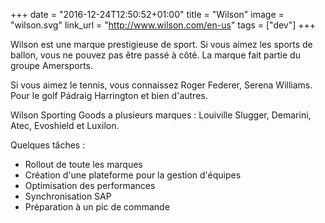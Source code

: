 +++
date = "2016-12-24T12:50:52+01:00"
title = "Wilson"
image = "wilson.svg"
link_url = "http://www.wilson.com/en-us"
tags = ["dev"]
+++

Wilson est une marque prestigieuse de sport. Si vous aimez les sports de ballon, vous ne pouvez pas être passé à côté. La marque fait partie du groupe Amersports.

Si vous aimez le tennis, vous connaissez Roger Federer, Serena Williams. Pour le golf Pádraig Harrington et bien d'autres.

Wilson Sporting Goods a plusieurs marques : Louiville Slugger, Demarini, Atec, Evoshield et Luxilon.

Quelques tâches :
- Rollout de toute les marques
- Création d'une plateforme pour la gestion d'équipes
- Optimisation des performances
- Synchronisation SAP
- Préparation à un pic de commande